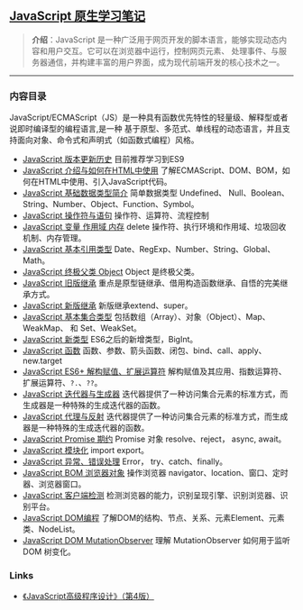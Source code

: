 ## [JavaScript 原生学习笔记](https://developer.mozilla.org/en-US/docs/Web/JavaScript)
> **介绍**：JavaScript 是一种广泛用于网页开发的脚本语言，能够实现动态内容和用户交互。它可以在浏览器中运行，控制网页元素、
> 处理事件、与服务器通信，并构建丰富的用户界面，成为现代前端开发的核心技术之一。

----

### 内容目录
JavaScript/ECMAScript（JS）是一种具有函数优先特性的轻量级、解释型或者说即时编译型的编程语言,是一种
基于原型、多范式、单线程的动态语言，并且支持面向对象、命令式和声明式（如函数式编程）风格。

- [JavaScript 版本更新历史](./history/current.md) 目前推荐学习到ES9
- [JavaScript 介绍与如何在HTML中使用](./contents/JavaScriptHtmlUse.md) 了解ECMAScript、DOM、BOM，如何在HTML中使用、引入JavaScript代码。
- [JavaScript 基础数据类型简介](./contents/JavaScriptDateType.md) 简单数据类型 Undefined、 Null、Boolean、String、Number、Object、Function、Symbol。
- [JavaScript 操作符与语句](./contents/JavaScriptOpAndControl.md) 操作符、运算符、流程控制
- [JavaScript 变量 作用域 内存](./contents/JavaScriptVariableAndScopeAndMemeory.md) delete 操作符、执行环境和作用域、垃圾回收机制、内存管理。
- [JavaScript 基本引用类型](./contents/JavaScriptReferenceType.md) Date、RegExp、Number、String、Global、Math。
- [JavaScript 终极父类 Object](./contents/JavaScriptObject.md) Object 是终极父类。
- [JavaScript 旧版继承](./contents/JavaScriptObjectExtends.md) 重点是原型链继承、借用构造函数继承、自悟的完美继承方式。
- [JavaScript 新版继承](./contents/JavaScriptClass.md) 新版继承extend、super。
- [JavaScript 基本集合类型](./contents/JavaScriptCollection.md) 包括数组（Array）、对象（Object）、Map、WeakMap、 和 Set、WeakSet。
- [JavaScript 新类型](./contents/JavaScriptNewTypes.md) ES6之后的新增类型，BigInt。
- [JavaScript 函数](./contents/JavaScriptFunction.md) 函数、参数、箭头函数、闭包、bind、call、apply、new.target
- [JavaScript ES6+ 解构赋值、扩展运算符](./contents/JavaScriptES6PlusDesc.md) 解构赋值及其应用、指数运算符、扩展运算符、`?.`、`??`。
- [JavaScript 迭代器与生成器](./contents/JavaScriptIterators.md) 迭代器提供了一种访问集合元素的标准方式，而生成器是一种特殊的生成迭代器的函数。
- [JavaScript 代理与反射](./contents/JavaScriptProxy.md) 迭代器提供了一种访问集合元素的标准方式，而生成器是一种特殊的生成迭代器的函数。
- [JavaScript Promise 期约](./contents/JavaScriptPromise.md) Promise 对象 resolve、reject， async, await。
- [JavaScript 模块化](./contents/JavaScriptModules.md) import export。
- [JavaScript 异常、错误处理](./contents/JavaScriptException.md) Error， try、catch、finally。
- [JavaScript BOM 浏览器对象](./contents/JavaScriptBOM.md) 操作浏览器 navigator、location、窗口、定时器、浏览器窗口。
- [JavaScript 客户端检测](./contents/JavaScriptClient.md) 检测浏览器的能力，识别呈现引擎、识别浏览器、识别平台。
- [JavaScript DOM编程](./contents/JavaScriptDOM0.md) 了解DOM的结构、节点、关系、元素Element、元素类、NodeList。 
- [JavaScript DOM MutationObserver](./contents/JavaScriptMutationObserver.md) 理解 MutationObserver 如何用于监听 DOM 树变化。 


### Links
- [《JavaScript高级程序设计》（第4版）](https://nonfan.github.io/javascript-docs/)